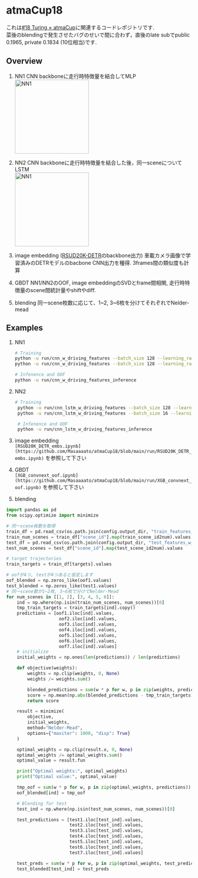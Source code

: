 # atmaCup18
これは[#18 Turing × atmaCup](https://www.guruguru.science/competitions/25)に関連するコードレポジトリです.  
菜後のblendingで発生させたバグのせいで間に合わず，直後のlate subでpublic 0.1965, private 0.1834 (10位相当)です.  

## Overview
1. NN1
   CNN backboneに走行時特徴量を結合してMLP  
   <img src="https://github.com/user-attachments/assets/2f2b4364-e537-4d8e-9018-050264f22d85" alt="NN1" width="200">

3. NN2
   CNN backboneに走行時特徴量を結合した後，同一sceneについてLSTM  
   <img src="https://github.com/user-attachments/assets/889ca448-caf4-4720-a7d8-2a0773d7a5f3" alt="NN1" width="200">

5. image embedding ([RSUD20K-DETR](https://github.com/hasibzunair/RSUD20K)のbackbone出力)
   車載カメラ画像で学習済みのDETRモデルのbacbone CNN出力を種得. 3frames間の類似度も計算
6. GBDT
   NN1/NN2のOOF, image embeddingのSVDとframe間相関, 走行時特徴量のscene間統計量やshiftやdiff.
7. blending
   同一scene枚数に応じて、1~2, 3~6枚を分けてそれぞれでNelder-mead

 ## Examples
 1. NN1
    ```bash
    # Training
    python -u run/cnn_w_driving_features --batch_size 128 --learning_rate 2e-3 --weight_decay 1e-6 --num_epochs 20 --stage "first"
    python -u run/cnn_w_driving_features --batch_size 128 --learning_rate 5e-4 --weight_decay 1e-6 --num_epochs 30 --stage "second"

    # Infenence and OOF
    python -u run/cnn_w_driving_features_inference    
    ```

2. NN2
   ```bash
   # Training
    python -u run/cnn_lstm_w_driving_features --batch_size 128 --learning_rate 2e-3 --weight_decay 1e-6 --num_epochs 20 --num_layers 2 --stage "first"
    python -u run/cnn_lstm_w_driving_features --batch_size 16 --learning_rate 2e-4 --weight_decay 1e-6 --num_epochs 30 --num_layers 2 --stage "second"

    # Infenence and OOF
    python -u run/cnn_lstm_w_driving_features_inference  
   ```

3. image embedding  
`[RSUD20K_DETR_embs.ipynb](https://github.com/Masaaaato/atmaCup18/blob/main/run/RSUD20K_DETR_embs.ipynb)`
を参照して下さい

5. GBDT  
`[XGB_convnext_oof.ipynb](https://github.com/Masaaaato/atmaCup18/blob/main/run/XGB_convnext_oof.ipynb)`
を参照して下さい

7. blending
```python
import pandas as pd
from scipy.optimize import minimize

# 同一scene枚数を取得
train_df = pd.read_csv(os.path.join(config.output_dir, "train_features_w_cluster.csv"))
train_num_scenes = train_df["scene_id"].map(train_scene_id2num).values 
test_df = pd.read_csv(os.path.join(config.output_dir, "test_features_w_cluster.csv"))
test_num_scenes = test_df["scene_id"].map(test_scene_id2num).values

# target trajectories
train_targets = train_df[targets].values

# oofが4つ, testが4つあると仮定します
oof_blended = np.zeros_like(oof1.values)
test_blended = np.zeros_like(test1.values)
# 同一scene数が1~2枚, 3~6枚で分けてNelder-Mead
for num_scenes in [[1, 2], [3, 4, 5, 6]]:
    ind = np.where(np.isin(train_num_scenes, num_scenes))[0]
    tmp_train_targets = train_targets[ind].copy()
    predictions = [oof1.iloc[ind].values,
                    oof2.iloc[ind].values,
                    oof3.iloc[ind].values,
                    oof4.iloc[ind].values,
                    oof5.iloc[ind].values,
                    oof6.iloc[ind].values,
                    oof7.iloc[ind].values]
    # initialize
    initial_weights = np.ones(len(predictions)) / len(predictions)

    def objective(weights):
        weights = np.clip(weights, 0, None)
        weights /= weights.sum()

        blended_predictions = sum(w * p for w, p in zip(weights, predictions))
        score = np.mean(np.abs(blended_predictions - tmp_train_targets))
        return score

    result = minimize(
        objective,
        initial_weights,
        method="Nelder-Mead",
        options={"maxiter": 1000, "disp": True}
    )

    optimal_weights = np.clip(result.x, 0, None)
    optimal_weights /= optimal_weights.sum()
    optimal_value = result.fun

    print("Optimal weights:", optimal_weights)
    print("Optimal value:", optimal_value)

    tmp_oof = sum(w * p for w, p in zip(optimal_weights, predictions))
    oof_blended[ind] = tmp_oof

    # Blending for test
    test_ind = np.where(np.isin(test_num_scenes, num_scenes))[0]

    test_predictions = [test1.iloc[test_ind].values,
                        test2.iloc[test_ind].values,
                        test3.iloc[test_ind].values,
                        test4.iloc[test_ind].values,
                        test5.iloc[test_ind].values,
                        test6.iloc[test_ind].values,
                        test7.iloc[test_ind].values]

    test_preds = sum(w * p for w, p in zip(optimal_weights, test_predictions))  
    test_blended[test_ind] = test_preds
```
   
